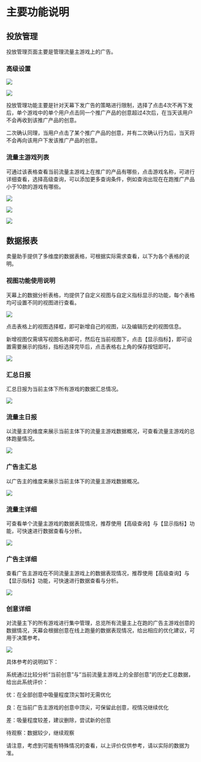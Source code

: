 # 主要功能说明

## 投放管理

投放管理页面主要是管理流量主游戏上的广告。

### 高级设置

![](../../.gitbook/assets/image%20%2881%29.png)

![](../../.gitbook/assets/image%20%2816%29.png)

投放管理功能主要是针对天幕下发广告的策略进行限制，选择了点击4次不再下发后，单个游戏中的单个用户点击同一个推广产品的创意超过4次后，在当天该用户不会再收到该推广产品的创意。

二次确认同理，当用户点击了某个推广产品的创意，并有二次确认行为后，当天将不会再向该用户下发该推广产品的创意。

### 流量主游戏列表

可通过该表格查看当前流量主游戏上在推广的产品有哪些，点击游戏名称，可进行详细查看，选择高级查询，可以添加更多查询条件，例如查询出现在在跑推广产品小于10款的游戏有哪些。

![](../../.gitbook/assets/image%20%2870%29.png)

![](../../.gitbook/assets/image%20%2820%29.png)

![](../../.gitbook/assets/image%20%2885%29.png)

## 数据报表

卖量助手提供了多维度的数据表格，可根据实际需求查看，以下为各个表格的说明。

### 视图功能使用说明

天幕上的数据分析表格，均提供了自定义视图与自定义指标显示的功能，每个表格均可设置不同的视图进行查看。

![](../../.gitbook/assets/image%20%28156%29.png)

点击表格上的视图选择框，即可新增自己的视图，以及编辑历史的视图信息。

新增视图仅需填写视图名称即可，然后在当前视图下，点击【显示指标】，即可设置需要展示的指标，指标选择完毕后，点击表格右上角的保存按钮即可。

![](../../.gitbook/assets/image%20%2877%29.png)

### 汇总日报

汇总日报为当前主体下所有游戏的数据汇总情况。

![](../../.gitbook/assets/image%20%2811%29.png)

### 流量主日报

以流量主的维度来展示当前主体下的流量主游戏数据概况，可查看流量主游戏的总体跑量情况。

![](../../.gitbook/assets/image%20%28145%29.png)

### 广告主汇总

以广告主的维度来展示当前主体下的流量主游戏数据概况。

![](../../.gitbook/assets/image%20%28138%29.png)

### 流量主详细

可查看单个流量主游戏的数据表现情况，推荐使用【高级查询】与【显示指标】功能，可快速进行数据查看与分析。

![](../../.gitbook/assets/image%20%28136%29.png)

### 广告主详细

查看广告主游戏在不同流量主游戏上的数据表现情况，推荐使用【高级查询】与【显示指标】功能，可快速进行数据查看与分析。

![](../../.gitbook/assets/image%20%2849%29.png)

### 创意详细

对流量主下的所有游戏进行集中管理，总览所有流量主上在跑的广告主游戏创意的数据情况，天幕会根据创意在线上跑量的数据表现情况，给出相应的优化建议，可用于决策参考。

![](../../.gitbook/assets/image%20%28111%29.png)

具体参考的说明如下：

系统通过比较分析“当前创意”与”当前流量主游戏上的全部创意”的历史汇总数据，给出此系统评价：

优：在全部创意中吸量程度顶尖暂时无需优化 

良：在当前广告主游戏的创意中顶尖，可保留此创意，视情况继续优化

差：吸量程度较差，建议删除，尝试新的创意 

待观察：数据较少，继续观察

请注意，考虑到可能有特殊情况的查看，以上评价仅供参考，请以实际的数据为准。

